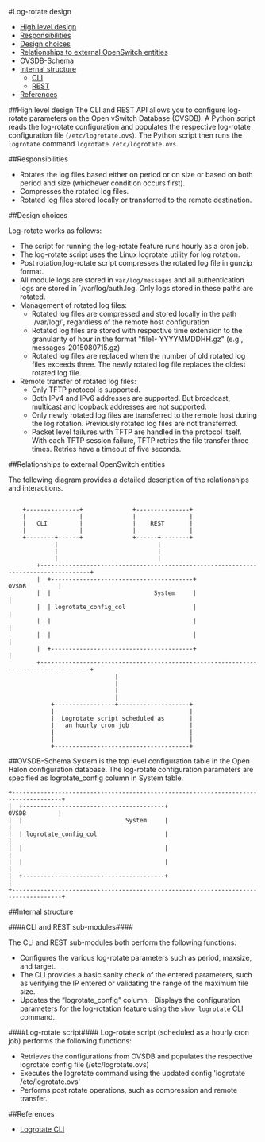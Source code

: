 #Log-rotate design

- [High level design](#high-level-design)
- [Responsibilities](#responsibilities)
- [Design choices](#design-choices)
- [Relationships to external OpenSwitch entities](#relationships-to-external-openswitch-entities)
- [OVSDB-Schema](#ovsdb-schema)
- [Internal structure](#internal-structure)
   - [CLI](#cli)
   - [REST](#rest)
- [References](#references)

##High level design
The CLI and REST API allows you to configure log-rotate parameters on the Open vSwitch Database (OVSDB). A Python script reads the log-rotate configuration and populates the respective log-rotate configuration file (`/etc/logrotate.ovs`). The Python script then runs the `logrotate` command `logrotate /etc/logrotate.ovs`.


##Responsibilities



  - Rotates the log files based either on period or on size or based on both period and size (whichever condition occurs first).
  - Compresses the rotated log files.
  - Rotated log files stored locally or transferred to the remote destination.


##Design choices

Log-rotate works as follows:

- The script for running the log-rotate feature runs hourly as a cron job.
- The log-rotate script uses the Linux logrotate utility for log rotation.
- Post rotation,log-rotate script compresses the rotated log file in gunzip format.
- All module logs are stored in `var/log/messages` and all authentication logs are stored in `/var/log/auth.log. Only logs stored in these paths are rotated.
- Management of rotated log files:
  - Rotated log files are compressed and stored locally in the path '/var/log/', regardless of the remote host configuration 
  - Rotated log files are stored with respective time extension to the granularity of hour in the format "file1- YYYYMMDDHH.gz" (e.g., messages-2015080715.gz)
  - Rotated log files are replaced when the number of old rotated log files exceeds three. The newly rotated log file replaces the oldest rotated log file.
- Remote transfer of rotated log files:
  -  Only TFTP protocol is supported.
  -  Both IPv4 and IPv6 addresses are supported. But broadcast, multicast and loopback addresses are not supported.
  -  Only newly rotated log files are transferred to the remote host during the log rotation. Previously rotated log files are not transferred.
  -  Packet level failures with TFTP are handled in the protocol itself. With each TFTP session failure, TFTP retries the file transfer three times. Retries have a  timeout of five seconds.


##Relationships to external OpenSwitch entities

The following diagram provides a detailed description of the relationships and interactions.
```ditaa

	+---------------+              +---------------+
	|               |              |               |
	|   CLI         |              |    REST       |
	|               |              |               |
	+--------+------+              +------+--------+
	         |                            |
	         |                            |
	         |                            |
	    +------------------------------------------------------------------------------------+
	    |  +----------------------------------------+                          OVSDB         |
	    |  |                             System     |                                        |
	    |  | logrotate_config_col                   |                                        |
	    |  |                                        |                                        |
	    |  |                                        |                                        |
	    |  +----------------------------------------+                                        |
	    +------------------------------------------------------------------------------------+
	                          |
	                          |
	                          |
	                          |
	        +-----------------+--------------------+
	        |                                      |
	        |  Logrotate script scheduled as       |
	        |   an hourly cron job                 |
	        |                                      |
	        |                                      |
	        +--------------------------------------+
```

##OVSDB-Schema
System is the top level configuration table in the Open Halon configuration database.
The log-rotate configuration parameters are specified as logrotate\_config column in System table.

	+------------------------------------------------------------------------------------+
	|  +----------------------------------------+                          OVSDB         |
	|  |                             System     |                                        |
	|  | logrotate_config_col                   |                                        |
	|  |                                        |                                        |
	|  |                                        |                                        |
	|  +----------------------------------------+                                        |
	+------------------------------------------------------------------------------------+


##Internal structure

####CLI and REST sub-modules####

The CLI and REST sub-modules both perform the following functions:
  - Configures the various log-rotate parameters such as period, maxsize, and target.
  - The CLI provides a basic sanity check of the entered parameters, such as verifying the IP entered or validating the range of the maximum file size.
  - Updates the “logrotate_config” column.
  -Displays the configuration parameters for the log-rotation feature using the `show logrotate` CLI command.

####Log-rotate script####
Log-rotate script (scheduled as a hourly cron job) performs the following functions:

- Retrieves the configurations from OVSDB and populates the respective logrotate config file (/etc/logrotate.ovs)
- Executes the logrotate command using the updated config 'logrotate /etc/logrotate.ovs'
- Performs post rotate operations, such as compression and remote transfer.

##References

* [Logrotate CLI](http://www.openswitch.net/documents/user/Logrotate_cli)


<!-- Include references to any other modules that interact with this module directly or through the database model. For example, CLI, REST, etc.
ops-fand might provide reference to ops-sensord, etc. -->
